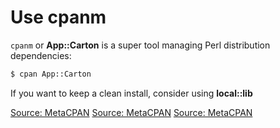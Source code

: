 # Use cpanm

`cpanm` or **App::Carton** is a super tool managing Perl distribution dependencies:

```bash
$ cpan App::Carton
```

If you want to keep a clean install, consider using **local::lib**

[Source: MetaCPAN](https://metacpan.org/pod/distribution/App-Carton)
[Source: MetaCPAN](https://metacpan.org/pod/distribution/Carton/script/carton)
[Source: MetaCPAN](https://metacpan.org/pod/Carton)

